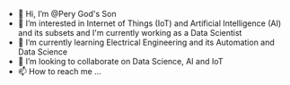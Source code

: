 - 👋 Hi, I’m @Pery God's Son
- 👀 I’m interested in Internet of Things (IoT) and Artificial Intelligence (AI) and its subsets and I'm currently working as a Data Scientist
- 🌱 I’m currently learning Electrical Engineering and its Automation and Data Science
- 💞️ I’m looking to collaborate on Data Science, AI and IoT
- 📫 How to reach me ...

<!---
Pery1123/Pery God's Son is a ✨ special ✨ repository because its `README.md` (this file) appears on your GitHub profile.
You can click the Preview link to take a look at your changes.
--->
